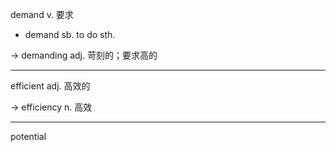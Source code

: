 demand v. 要求

+ demand sb. to do sth.

-> demanding adj. 苛刻的；要求高的

---

efficient adj. 高效的

-> efficiency n. 高效

---

potential